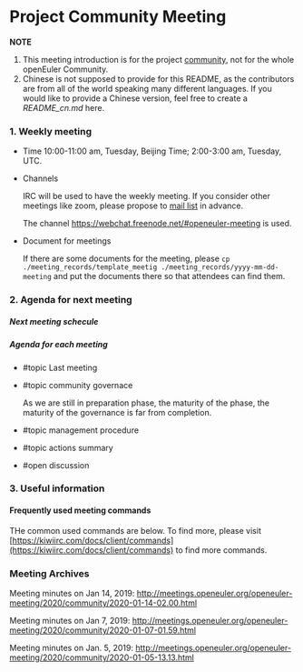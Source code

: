# Project Community Meeting

**NOTE**
1. This meeting introduction is for the project [community](/), not for the whole openEuler Community. 
2. Chinese is not supposed to provide for this README, as the contributors are from all of the world speaking many different languages. If you would like to provide a Chinese version, feel free to create a *README_cn.md* here.

### 1. Weekly meeting
- Time
    10:00-11:00 am, Tuesday, Beijing Time; 2:00-3:00 am, Tuesday, UTC.

- Channels

    IRC will be used to have the weekly meeting. If you consider other meetings like zoom, please propose to [mail list](community@openeuler.org) in advance. 

    The channel https://webchat.freenode.net/#openeuler-meeting is used.

- Document for meetings

    If there are some documents for the meeting, please `cp ./meeting_records/template_meetig ./meeting_records/yyyy-mm-dd-meeting` and put the documents there so that attendees can find them. 

### 2. Agenda for next meeting

##### Next meeting schecule

##### Agenda for each meeting

* #topic Last meeting

* #topic community governace

    As we are still in preparation phase, the maturity of the phase, the maturity of the governance is far from completion.

* #topic management procedure

* #topic actions summary

* #open discussion


### 3. Useful information
#### Frequently used meeting commands
THe common used commands are below. To find more, please visit [https://kiwiirc.com/docs/client/commands](https://kiwiirc.com/docs/client/commands) to find more commands. 

### Meeting Archives

Meeting minutes on Jan 14, 2019: http://meetings.openeuler.org/openeuler-meeting/2020/community/2020-01-14-02.00.html

Meeting minutes on Jan 7, 2019: http://meetings.openeuler.org/openeuler-meeting/2020/community/2020-01-07-01.59.html

Meeting minutes on Jan. 5, 2019: http://meetings.openeuler.org/openeuler-meeting/2020/community/2020-01-05-13.13.html
